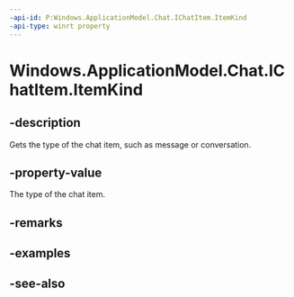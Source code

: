 ----api-id: P:Windows.ApplicationModel.Chat.IChatItem.ItemKind
-api-type: winrt property
---<!-- Property syntaxpublic Windows.ApplicationModel.Chat.ChatItemKind ItemKind { get; }--># Windows.ApplicationModel.Chat.IChatItem.ItemKind## -descriptionGets the type of the chat item, such as message or conversation.## -property-valueThe type of the chat item.## -remarks## -examples## -see-also